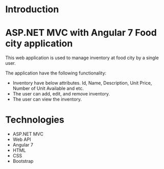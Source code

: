 # Introduction
# ASP.NET MVC with Angular 7 Food city application
This web application is used to manage inventory at food city by a single
user.

The application have the following functionality:

- Inventory  have below attributes.
  Id, Name, Description, Unit Price, Number of Unit Available and etc.
- The user can add, edit, and remove inventory.
- The user can view the inventory.

# Technologies
- ASP.NET MVC
- Web API
- Angular 7
- HTML
- CSS
- Bootstrap
